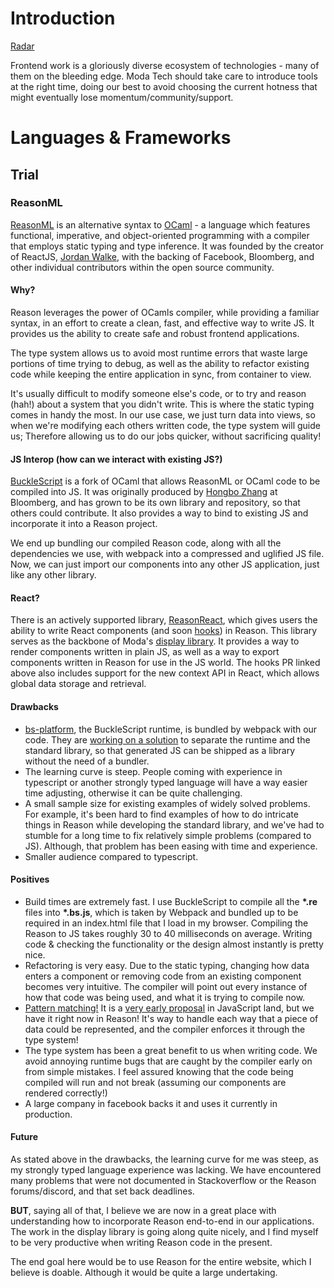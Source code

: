 # Introduction
[Radar](https://radar.thoughtworks.com/?sheetId=https%3A%2F%2Fraw.githubusercontent.com%2FModaOperandi%2Fagora%2Fmaster%2Fcsv%2Ffrontend.csv)

Frontend work is a gloriously diverse ecosystem of technologies - many of them on the bleeding edge. Moda Tech should take care to introduce tools at the right time, doing our best to avoid choosing the current hotness that might eventually lose momentum/community/support.

# Languages & Frameworks

## Trial

### ReasonML

[ReasonML](https://reasonml.github.io/) is an alternative syntax to [OCaml](http://www.ocaml.org/) - a language which features functional, imperative, and object-oriented programming with a compiler that employs static typing and type inference. It was founded by the creator of ReactJS, [Jordan Walke](https://github.com/jordwalke), with the backing of Facebook, Bloomberg, and other individual contributors within the open source community.

#### Why?

Reason leverages the power of OCamls compiler, while providing a familiar syntax, in an effort to create a clean, fast, and effective way to write JS. It provides us the ability to create safe and robust frontend applications. 

The type system allows us to avoid most runtime errors that waste large portions of time trying to debug, as well as the ability to refactor existing code while keeping the entire application in sync, from container to view.

It's usually difficult to modify someone else's code, or to try and reason (hah!) about a system that you didn't write. This is where the static typing comes in handy the most. In our use case, we just turn data into views, so when we're modifying each others written code, the type system will guide us; Therefore allowing us to do our jobs quicker, without sacrificing quality!

#### JS Interop (how can we interact with existing JS?)

[BuckleScript](https://bucklescript.github.io/docs/en/what-why) is a fork of OCaml that allows ReasonML or OCaml code to be compiled into JS. It was originally produced by [Hongbo Zhang](https://github.com/bobzhang) at Bloomberg, and has grown to be its own library and repository, so that others could contribute. It also provides a way to bind to existing JS and incorporate it into a Reason project.

We end up bundling our compiled Reason code, along with all the dependencies we use, with webpack into a compressed and uglified JS file. Now, we can just import our components into any other JS application, just like any other library.

#### React?

There is an actively supported library, [ReasonReact](https://reasonml.github.io/reason-react/en/), which gives users the ability to write React components (and soon [hooks](https://github.com/reasonml/reason-react/pull/351)) in Reason. This library serves as the backbone of Moda's [display library](https://github.com/modaoperandi/not-elixir). It provides a way to render components written in plain JS, as well as a way to export components written in Reason for use in the JS world. The hooks PR linked above also includes support for the new context API in React, which allows global data storage and retrieval.

#### Drawbacks

- [bs-platform](https://github.com/BuckleScript/bucklescript/issues/1187), the BuckleScript runtime, is bundled by webpack with our code. They are [working on a solution](https://bucklescript.github.io/blog/2018/12/05/release-4-0-8) to separate the runtime and the standard library, so that generated JS can be shipped as a library without the need of a bundler.
- The learning curve is steep. People coming with experience in typescript or another strongly typed language will have a way easier time adjusting, otherwise it can be quite challenging.
- A small sample size for existing examples of widely solved problems. For example, it's been hard to find examples of how to do intricate things in Reason while developing the standard library, and we've had to stumble for a long time to fix relatively simple problems (compared to JS). Although, that problem has been easing with time and experience.
- Smaller audience compared to typescript.

#### Positives

- Build times are extremely fast. I use BuckleScript to compile all the **\*.re** files into **\*.bs.js**, which is taken by Webpack and bundled up to be required in an index.html file that I load in my browser. Compiling the Reason to JS takes roughly 30 to 40 milliseconds on average. Writing code & checking the functionality or the design almost instantly is pretty nice.
- Refactoring is very easy. Due to the static typing, changing how data enters a component or removing code from an existing component becomes very intuitive. The compiler will point out every instance of how that code was being used, and what it is trying to compile now.
- [Pattern matching!](https://reasonml.github.io/docs/en/pattern-matching) It is a [very early proposal](https://github.com/tc39/proposal-pattern-matching) in JavaScript land, but we have it right now in Reason! It's way to handle each way that a piece of data could be represented, and the compiler enforces it through the type system!
- The type system has been a great benefit to us when writing code. We avoid annoying runtime bugs that are caught by the compiler early on from simple mistakes. I feel assured knowing that the code being compiled will run and not break (assuming our components are rendered correctly!)
- A large company in facebook backs it and uses it currently in production.

#### Future

As stated above in the drawbacks, the learning curve for me was steep, as my strongly typed language experience was lacking. We have encountered many problems that were not documented in Stackoverflow or the Reason forums/discord, and that set back deadlines.

**BUT**, saying all of that, I believe we are now in a great place with understanding how to incorporate Reason end-to-end in our applications. The work in the display library is going along quite nicely, and I find myself to be very productive when writing Reason code in the present.

The end goal here would be to use Reason for the entire website, which I believe is doable. Although it would be quite a large undertaking.